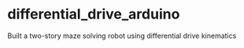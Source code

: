# differential_drive_arduino
Built a two-story maze solving robot using differential drive kinematics 
